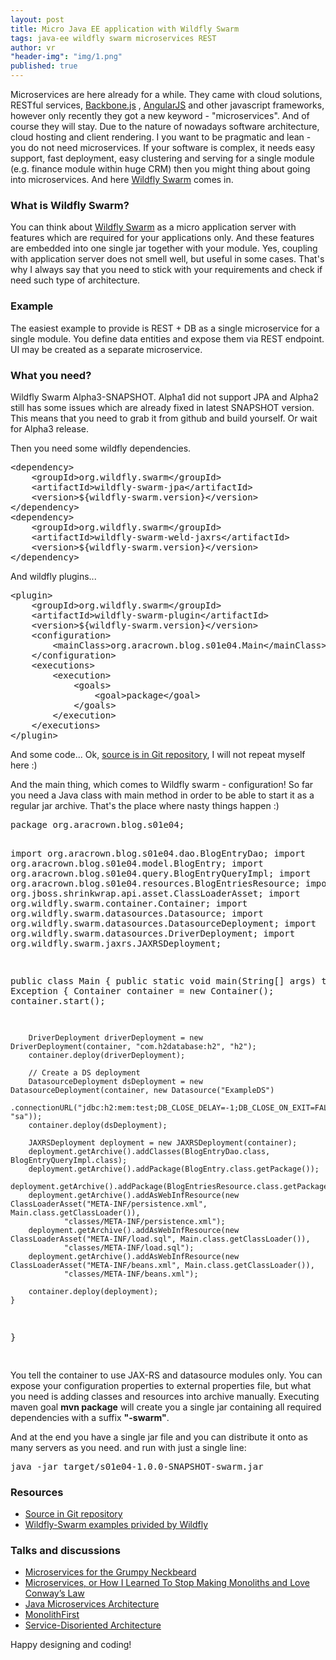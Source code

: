 ```yaml
---
layout: post
title: Micro Java EE application with Wildfly Swarm
tags: java-ee wildfly swarm microservices REST
author: vr
"header-img": "img/1.png"
published: true
---
```


<p>
Microservices are here already for a while. They came with cloud solutions, RESTful services, <a href="http://backbonejs.org/" rel="nofollow">Backbone.js</a> , 
<a href="https://angularjs.org/" rel="nofollow">AngularJS</a>  and other javascript frameworks, however only recently they got a new keyword - "microservices".
And of course they will stay. Due to the nature of nowadays software architecture, cloud hosting and client rendering.
I you want to be pragmatic and lean - you do not need microservices. If your software is complex, it needs easy support, fast deployment, easy clustering and serving for a single module (e.g. finance module within huge
CRM) then you might thing about going into microservices.
And here <a href="http://wildfly.org/news/2015/06/05/WildFly-Swarm-Alpha2/" rel="nofollow">Wildfly Swarm</a> comes in.

</p>

<h3>What is Wildfly Swarm?</h3>


<p>
You can think about <a href="http://wildfly.org/news/2015/06/05/WildFly-Swarm-Alpha2/" rel="nofollow">Wildfly Swarm</a>  as a micro application server with features which are required for your applications only.
And these features are embedded into one single jar together with your module. Yes, coupling with application server does not smell well, but useful in some cases. That's why I 
always say that you need to stick with your requirements and check if need such type of architecture.

</p>

<h3>Example</h3>

<p>
The easiest example to provide is REST + DB as a single microservice for a single module. You define data entities and expose them via REST endpoint. UI may be created as a separate microservice.
</p>

<h3>What you need?</h3>

<p>
Wildfly Swarm Alpha3-SNAPSHOT. Alpha1 did not support JPA and Alpha2 still has some issues which are already fixed in latest SNAPSHOT version. This means that you need to grab it from github and build yourself. 
Or wait for Alpha3 release.
</p>

<p>
Then you need some wildfly dependencies.
</p>

<pre>
&lt;dependency&gt;
	&lt;groupId&gt;org.wildfly.swarm&lt;/groupId&gt;
	&lt;artifactId&gt;wildfly-swarm-jpa&lt;/artifactId&gt;
	&lt;version&gt;${wildfly-swarm.version}&lt;/version&gt;
&lt;/dependency&gt;
&lt;dependency&gt;
	&lt;groupId&gt;org.wildfly.swarm&lt;/groupId&gt;
	&lt;artifactId&gt;wildfly-swarm-weld-jaxrs&lt;/artifactId&gt;
	&lt;version&gt;${wildfly-swarm.version}&lt;/version&gt;
&lt;/dependency&gt;
</pre>

<p>
And wildfly plugins...
</p>
<pre>
&lt;plugin&gt;
	&lt;groupId&gt;org.wildfly.swarm&lt;/groupId&gt;
	&lt;artifactId&gt;wildfly-swarm-plugin&lt;/artifactId&gt;
	&lt;version&gt;${wildfly-swarm.version}&lt;/version&gt;
	&lt;configuration&gt;
		&lt;mainClass&gt;org.aracrown.blog.s01e04.Main&lt;/mainClass&gt;
	&lt;/configuration&gt;
	&lt;executions&gt;
		&lt;execution&gt;
			&lt;goals&gt;
				&lt;goal&gt;package&lt;/goal&gt;
			&lt;/goals&gt;
		&lt;/execution&gt;
	&lt;/executions&gt;
&lt;/plugin&gt;
</pre>

<p>
And some code... Ok, <a href="https://github.com/aracrown/ara-blog-examples/tree/master/s01e04" rel="nofollow">source is in Git repository</a>, I will not repeat myself here :)
</p>


<p>
And the main thing, which comes to Wildfly swarm - configuration! So far you need a Java class with main method in order to be able to start it as a regular jar archive. That's the place where nasty things happen :)

</p>
<pre>
package org.aracrown.blog.s01e04;

import org.aracrown.blog.s01e04.dao.BlogEntryDao;
import org.aracrown.blog.s01e04.model.BlogEntry;
import org.aracrown.blog.s01e04.query.BlogEntryQueryImpl;
import org.aracrown.blog.s01e04.resources.BlogEntriesResource;
import org.jboss.shrinkwrap.api.asset.ClassLoaderAsset;
import org.wildfly.swarm.container.Container;
import org.wildfly.swarm.datasources.Datasource;
import org.wildfly.swarm.datasources.DatasourceDeployment;
import org.wildfly.swarm.datasources.DriverDeployment;
import org.wildfly.swarm.jaxrs.JAXRSDeployment;

public class Main {
	public static void main(String[] args) throws Exception {
		Container container = new Container();
		container.start();

		DriverDeployment driverDeployment = new DriverDeployment(container, "com.h2database:h2", "h2");
		container.deploy(driverDeployment);

		// Create a DS deployment
		DatasourceDeployment dsDeployment = new DatasourceDeployment(container, new Datasource("ExampleDS")
				.connectionURL("jdbc:h2:mem:test;DB_CLOSE_DELAY=-1;DB_CLOSE_ON_EXIT=FALSE").driver("h2").authentication("sa", "sa"));
		container.deploy(dsDeployment);

		JAXRSDeployment deployment = new JAXRSDeployment(container);
		deployment.getArchive().addClasses(BlogEntryDao.class, BlogEntryQueryImpl.class);
		deployment.getArchive().addPackage(BlogEntry.class.getPackage());
		deployment.getArchive().addPackage(BlogEntriesResource.class.getPackage());
		deployment.getArchive().addAsWebInfResource(new ClassLoaderAsset("META-INF/persistence.xml", Main.class.getClassLoader()),
				"classes/META-INF/persistence.xml");
		deployment.getArchive().addAsWebInfResource(new ClassLoaderAsset("META-INF/load.sql", Main.class.getClassLoader()),
				"classes/META-INF/load.sql");
		deployment.getArchive().addAsWebInfResource(new ClassLoaderAsset("META-INF/beans.xml", Main.class.getClassLoader()),
				"classes/META-INF/beans.xml");

		container.deploy(deployment);
	}
}

</pre>

<p>
You tell the container to use JAX-RS and datasource modules only. You can expose your configuration properties to external properties file, but what you need is adding classes and resources into archive manually.
Executing maven goal <strong>mvn package</strong> will create you a single jar containing all required dependencies with a suffix <strong>"-swarm"</strong>.
</p>

<p>
And at the end you have a single jar file and you can distribute it onto as many servers as you need. and run with just a single line: 
</p>

<pre>java -jar target/s01e04-1.0.0-SNAPSHOT-swarm.jar</pre>

<h3>Resources</h3>

<ul>
<li><a href="https://github.com/aracrown/ara-blog-examples/tree/master/s01e04" rel="nofollow">Source in Git repository</a></li>
<li><a href="https://github.com/wildfly-swarm/wildfly-swarm-examples" rel="nofollow">Wildfly-Swarm examples privided by Wildfly</a></li>

</ul>

<h3>Talks and discussions</h3>

<ul>
<li><a href="https://www.chrisstucchio.com/blog/2014/microservices_for_the_grumpy_neckbeard.html" rel="nofollow">Microservices for the Grumpy Neckbeard</a></li>
<li><a href="http://www.boundary.com/blog/2014/08/microservices-conways-law/" rel="nofollow">Microservices, or How I Learned To Stop Making Monoliths and Love Conway’s Law</a></li>
<li><a href="http://rick-hightower.blogspot.fi/2015/03/java-microservices-architecture.html" rel="nofollow">Java Microservices Architecture</a></li>
<li><a href="http://martinfowler.com/bliki/MonolithFirst.html" rel="nofollow">MonolithFirst</a></li>
<li><a href="http://bravenewgeek.com/service-disoriented-architecture/" rel="nofollow">Service-Disoriented Architecture</a></li>

</ul>

<p>
Happy designing and coding! 
</p>
